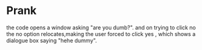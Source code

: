 # Prank
the code opens a window asking "are you dumb?". and on trying to click no the no option relocates,making the user forced to click yes , which shows a dialogue box saying "hehe dummy".
